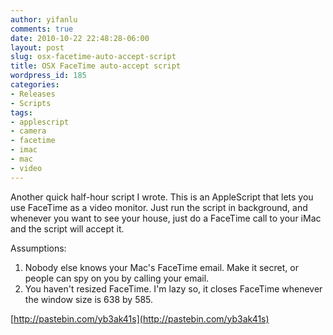 ```yaml
---
author: yifanlu
comments: true
date: 2010-10-22 22:48:28-06:00
layout: post
slug: osx-facetime-auto-accept-script
title: OSX FaceTime auto-accept script
wordpress_id: 185
categories:
- Releases
- Scripts
tags:
- applescript
- camera
- facetime
- imac
- mac
- video
---
```


Another quick half-hour script I wrote. This is an AppleScript that lets you use FaceTime as a video monitor. Just run the script in background, and whenever you want to see your house, just do a FaceTime call to your iMac and the script will accept it.

Assumptions:
1) Nobody else knows your Mac's FaceTime email. Make it secret, or people can spy on you by calling your email.
2) You haven't resized FaceTime. I'm lazy so, it closes FaceTime whenever the window size is 638 by 585.

[http://pastebin.com/yb3ak41s](http://pastebin.com/yb3ak41s)
